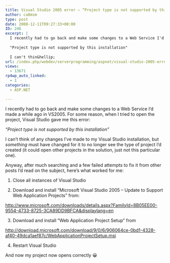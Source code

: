 ```yaml
---
title: Visual Studio 2005 error – “Project type is not supported by this installation”
author: ca8msm
type: post
date: 2008-12-11T09:27:33+00:00
ID: 246
excerpt: |
  I recently had to go back and make some changes to a Web Service I'd made a while ago in VS2005. For some reason, when I tried to open the project, Visual Studio gave me this error:
  
  "Project type is not supported by this installation"
  
  I can't thin&hellip;
url: /index.php/webdev/serverprogramming/aspnet/visual-studio-2005-error-project-type-is/
views:
  - 13671
rp4wp_auto_linked:
  - 1
categories:
  - ASP.NET

---
```

I recently had to go back and make some changes to a Web Service I&#8217;d made a while ago in VS2005. For some reason, when I tried to open the project, Visual Studio gave me this error:

_&#8220;Project type is not supported by this installation&#8221;_

I can&#8217;t think of any changes I&#8217;ve made to my Visual Studio installation, but _something_ must have changed for it to no longer see the type of project I&#8217;d created (it could open other projects in the solution, just not this particular one).

Anyway, after much searching and a few failed attempts to fix it from other posts I&#8217;d read on the subject, here&#8217;s what worked for me:

1. Close all instances of Visual Studio

2. Download and install &#8220;Microsoft Visual Studio 2005 &#8211; Update to Support Web Application Projects&#8221; from:

http://www.microsoft.com/downloads/details.aspx?FamilyId=8B05EE00-9554-4733-8725-3CA89DD9BFCA&displaylang=en

3. Download and install &#8220;Web Application Project Setup&#8221; from

http://download.microsoft.com/download/9/0/6/906064ce-0bd1-4328-af40-49dca1aef87c/WebApplicationProjectSetup.msi

4. Restart Visual Studio

And now my project now opens correctly 😀